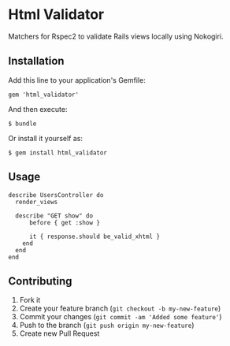 # Html Validator

Matchers for Rspec2 to validate Rails views locally using Nokogiri.

## Installation

Add this line to your application's Gemfile:

    gem 'html_validator'

And then execute:

    $ bundle

Or install it yourself as:

    $ gem install html_validator

## Usage

    describe UsersController do
      render_views

      describe "GET show" do
          before { get :show }

          it { response.should be_valid_xhtml }
        end
      end
    end

## Contributing

1. Fork it
2. Create your feature branch (`git checkout -b my-new-feature`)
3. Commit your changes (`git commit -am 'Added some feature'`)
4. Push to the branch (`git push origin my-new-feature`)
5. Create new Pull Request
